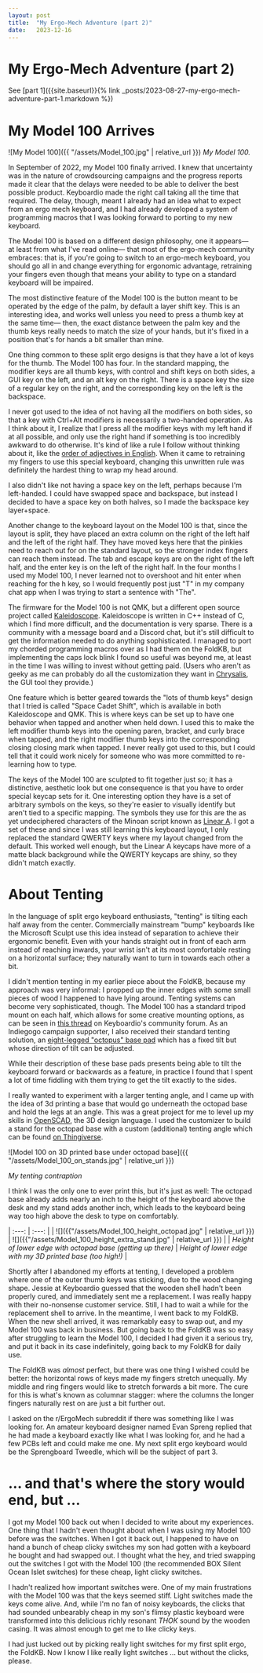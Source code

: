 ```yaml
---
layout: post
title:  "My Ergo-Mech Adventure (part 2)"
date:   2023-12-16
---
```


# My Ergo-Mech Adventure (part 2)

See [part 1]({{site.baseurl}}{% link _posts/2023-08-27-my-ergo-mech-adventure-part-1.markdown %})

# My Model 100 Arrives

![My Model 100]({{ "/assets/Model_100.jpg" | relative_url }})
_My Model 100._

In September of 2022, my Model 100 finally arrived. I knew that uncertainty was in the nature of crowdsourcing campaigns and the progress reports made it clear that the delays were needed to be able to deliver the best possible product. Keyboardio made the right call taking all the time that required. The delay, though, meant I already had an idea what to expect from an ergo mech keyboard, and I had already developed a system of programming macros that I was looking forward to porting to my new keyboard.

The Model 100 is based on a different design philosophy, one it appears— at least from what I've read online— that most of the ergo-mech community embraces: that is, if you're going to switch to an ergo-mech keyboard, you should go all in and change everything for ergonomic advantage, retraining your fingers even though that means your ability to type on a standard keyboard will be impaired.

The most distinctive feature of the Model 100 is the button meant to be operated by the edge of the palm, by default a layer shift key. This is an interesting idea, and works well unless you need to press a thumb key at the same time— then, the exact distance between the palm key and the thumb keys really needs to match the size of your hands, but it's fixed in a position that's for hands a bit smaller than mine.

One thing common to these split ergo designs is that they have a lot of keys for the thumb. The Model 100 has four. In the standard mapping, the modifier keys are all thumb keys, with control and shift keys on both sides, a GUI key on the left, and an alt key on the right. There is a space key the size of a regular key on the right, and the corresponding key on the left is the backspace.

I never got used to the idea of not having all the modifiers on both sides, so that a key with Ctrl+Alt modifiers is necessarily a two-handed operation. As I think about it, I realize that I press all the modifier keys with my left hand if at all possible, and only use the right hand if something is too incredibly awkward to do otherwise. It's kind of like a rule I follow without thinking about it, like the [order of adjectives in English](https://www.bbc.com/culture/article/20160908-the-language-rules-we-know-but-dont-know-we-know). When it came to retraining my fingers to use this special keyboard, changing this unwritten rule was definitely the hardest thing to wrap my head around.

I also didn't like not having a space key on the left, perhaps because I'm left-handed. I could have swapped space and backspace, but instead I decided to have a space key on both halves, so I made the backspace key layer+space.

Another change to the keyboard layout on the Model 100 is that, since the layout is split, they have placed an extra column on the right of the left half and the left of the right half. They have moved keys here that the pinkies need to reach out for on the standard layout, so the stronger index fingers can reach them instead. The tab and escape keys are on the right of the left half, and the enter key is on the left of the right half. In the four months I used my Model 100, I never learned not to overshoot and hit enter when reaching for the h key, so I would frequently post just "T" in my company chat app when I was trying to start a sentence with "The".

The firmware for the Model 100 is not QMK, but a different open source project called [Kaleidoscope](https://github.com/keyboardio/Kaleidoscope). Kaleidoscope is written in C++ instead of C, which I find more difficult, and the documentation is very sparse. There is a community with a message board and a Discord chat, but it's still difficult to get the information needed to do anything sophisticated. I managed to port my chorded programming macros over as I had them on the FoldKB, but implementing the caps lock blink I found so useful was beyond me, at least in the time I was willing to invest without getting paid. (Users who aren't as geeky as me can probably do all the customization they want in [Chrysalis](https://github.com/keyboardio/Chrysalis#readme), the GUI tool they provide.)

One feature which is better geared towards the "lots of thumb keys" design that I tried is called "Space Cadet Shift", which is available in both Kaleidoscope and QMK. This is where keys can be set up to have one behavior when tapped and another when held down. I used this to make the left modifier thumb keys into the opening paren, bracket, and curly brace when tapped, and the right modifier thumb keys into the corresponding closing closing mark when tapped. I never really got used to this, but I could tell that it could work nicely for someone who was more committed to re-learning how to type.

The keys of the Model 100 are sculpted to fit together just so; it has a distinctive, aesthetic look but one consequence is that you have to order special keycap sets for it. One interesting option they have is a set of arbitrary symbols on the keys, so they're easier to visually identify but aren't tied to a specific mapping. The symbols they use for this are the as yet undeciphered characters of the Minoan script known as [Linear A](https://en.wikipedia.org/wiki/Linear_A). I got a set of these and since I was still learning this keyboard layout, I only replaced the standard QWERTY keys where my layout changed from the default. This worked well enough, but the Linear A keycaps have more of a matte black background while the QWERTY keycaps are shiny, so they didn't match exactly.

# About Tenting

In the language of split ergo keyboard enthusiasts, "tenting" is tilting each half away from the center. Commercially mainstream "bump" keyboards like the Microsoft Sculpt use this idea instead of separation to achieve their ergonomic benefit. Even with your hands straight out in front of each arm instead of reaching inwards, your wrist isn't at its most comfortable resting on a horizontal surface; they naturally want to turn in towards each other a bit.

I didn't mention tenting in my earlier piece about the FoldKB, because my approach was very informal: I propped up the inner edges with some small pieces of wood I happened to have lying around. Tenting systems can become very sophisticated, though. The Model 100 has a standard tripod mount on each half, which allows for some creative mounting options, as can be seen in [this thread](https://community.keyboard.io/t/custom-mounts-what-are-your-ideas/495) on Keyboardio's community forum. As an Indiegogo campaign supporter, I also received their standard tenting solution, an [eight-legged "octopus" base pad](https://shop.keyboard.io/products/stand-kit-for-the-keyboardio-model-100) which has a fixed tilt but whose direction of tilt can be adjusted.

While their description of these base pads presents being able to tilt the keyboard forward or backwards as a feature, in practice I found that I spent a lot of time fiddling with them trying to get the tilt exactly to the sides.

I really wanted to experiment with a larger tenting angle, and I came up with the idea of 3d printing a base that would go underneath the octopad base and hold the legs at an angle. This was a great project for me to level up my skills in [OpenSCAD](https://openscad.org/), the 3D design language. I used the customizer to build a stand for the octopad base with a custom (additional) tenting angle which can be found [on Thingiverse](https://www.thingiverse.com/thing:5544774).

![Model 100 on 3D printed base under octopad base]({{ "/assets/Model_100_on_stands.jpg" | relative_url }})

_My tenting contraption_

I think I was the only one to ever print this, but it's just as well: The octopad base already adds nearly an inch to the height of the keyboard above the desk and my stand adds another inch, which leads to the keyboard being way too high above the desk to type on comfortably.

| :---: | :---: |
| ![]({{"/assets/Model_100_height_octopad.jpg" | relative_url }}) | ![]({{"/assets/Model_100_height_extra_stand.jpg" | relative_url }}) |
| _Height of lower edge with octopad base (getting up there)_ | _Height of lower edge with my 3D printed base (too high!)_ |

Shortly after I abandoned my efforts at tenting, I developed a problem where one of the outer thumb keys was sticking, due to the wood changing shape. Jessie at Keyboardio guessed that the wooden shell hadn't been properly cured, and immediately sent me a replacement. I was really happy with their no-nonsense customer service. Still, I had to wait a while for the replacement shell to arrive. In the meantime, I went back to my FoldKB. When the new shell arrived, it was remarkably easy to swap out, and my Model 100 was back in business. But going back to the FoldKB was so easy after struggling to learn the Model 100, I decided I had given it a serious try, and put it back in its case indefinitely, going back to my FoldKB for daily use.

The FoldKB was _almost_ perfect, but there was one thing I wished could be better: the horizontal rows of keys made my fingers stretch unequally. My middle and ring fingers would like to stretch forwards a bit more. The cure for this is what's known as columnar stagger: where the columns the longer fingers naturally rest on are just a bit further out.

I asked on the r/ErgoMech subreddit if there was something like I was looking for. An amateur keyboard designer named Evan Spreng replied that he had made a keyboard exactly like what I was looking for, and he had a few PCBs left and could make me one. My next split ergo keyboard would be the Sprengboard Tweedle, which will be the subject of part 3.
# … and that's where the story would end, but …

I got my Model 100 back out when I decided to write about my experiences. One thing that I hadn't even thought about when I was using my Model 100 before was the switches. When I got it back out, I happened to have on hand a bunch of cheap clicky switches my son had gotten with a keyboard he bought and had swapped out. I thought what the hey, and tried swapping out the switches I got with the Model 100 (the recommended BOX Silent Ocean Islet switches) for these cheap, light clicky switches.

I hadn't realized how important switches were. One of my main frustrations with the Model 100 was that the keys seemed stiff. Light switches made the keys come alive. And, while I'm no fan of noisy keyboards, the clicks that had sounded unbearably cheap in my son's flimsy plastic keyboard were transformed into this delicious richly resonant *THOK* sound by the wooden casing. It was almost enough to get me to like clicky keys.

I had just lucked out by picking really light switches for my first split ergo, the FoldKB. Now I know I like really light switches … but without the clicks, please.
